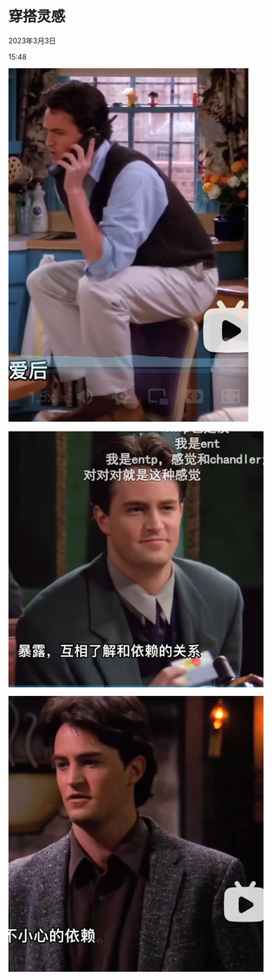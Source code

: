 # 穿搭灵感


2023年3月3日

15:48

![](../../assets/000_穿搭灵感_000.png) 

 

![](../../assets/000_穿搭灵感_001.png) 

 

![](../../assets/000_穿搭灵感_002.png) 
